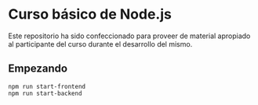 # Curso básico de Node.js

Este repositorio ha sido confeccionado para proveer de material apropiado al participante del curso durante el desarrollo del mismo.

## Empezando
    npm run start-frontend
    npm run start-backend